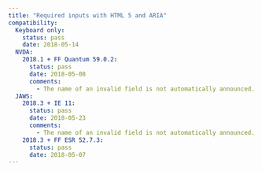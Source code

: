 ```yaml
---
title: "Required inputs with HTML 5 and ARIA"
compatibility:
  Keyboard only:
    status: pass
    date: 2018-05-14
  NVDA:
    2018.1 + FF Quantum 59.0.2:
      status: pass
      date: 2018-05-08
      comments:
        - The name of an invalid field is not automatically announced. This is nasty, but the user can find this information manually.
  JAWS:
    2018.3 + IE 11:
      status: pass
      date: 2018-05-23
      comments:
        - The name of an invalid field is not automatically announced. This is nasty, but the user can find this information manually.
    2018.3 + FF ESR 52.7.3:
      status: pass
      date: 2018-05-07
---
```

